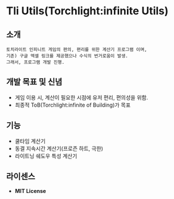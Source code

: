 # Tli Utils(Torchlight:infinite Utils)

## 소개
```
토치라이트 인피니트 게임의 편의, 편리를 위한 계산기 프로그램 이며,
기존) 구글 엑셀 링크를 제공했으나 수식의 번거로움이 발생.
그래서, 프로그램 개발 진행.
```

## 개발 목표 및 신념
- 게임 이용 시, 계산이 필요한 시점에 유저 편리, 편의성을 위함.
- 최종적 ToB(Torchlight:infinite of Building)가 목표

## 기능
- 쿨타임 계산기
- 동결 지속시간 계산기(프로즌 하트, 극한)
- 라이트닝 쉐도우 특성 계산기

## 라이센스
- **MIT License**
